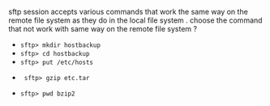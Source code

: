 sftp session accepts various commands that work the same way on the remote file system as they do in the local file system . choose the command that not work with same way on the remote file system ?

 * `sftp> mkdir hostbackup`
 * `sftp> cd hostbackup`
 * `sftp> put /etc/hosts`
 + ` sftp> gzip etc.tar`
 * `sftp> pwd bzip2`
